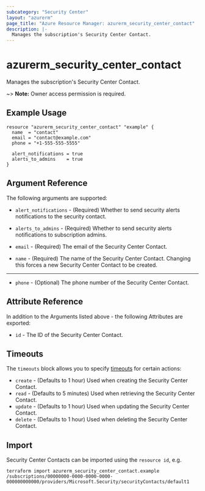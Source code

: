 ```yaml
---
subcategory: "Security Center"
layout: "azurerm"
page_title: "Azure Resource Manager: azurerm_security_center_contact"
description: |-
  Manages the subscription's Security Center Contact.
---
```


# azurerm_security_center_contact

Manages the subscription's Security Center Contact.

~> **Note:** Owner access permission is required.

## Example Usage

```hcl
resource "azurerm_security_center_contact" "example" {
  name  = "contact"
  email = "contact@example.com"
  phone = "+1-555-555-5555"

  alert_notifications = true
  alerts_to_admins    = true
}
```

## Argument Reference

The following arguments are supported:

* `alert_notifications` - (Required) Whether to send security alerts notifications to the security contact.

* `alerts_to_admins` - (Required) Whether to send security alerts notifications to subscription admins.

* `email` - (Required) The email of the Security Center Contact.

* `name` - (Required) The name of the Security Center Contact. Changing this forces a new Security Center Contact to be created.

---

* `phone` - (Optional) The phone number of the Security Center Contact.

## Attribute Reference

In addition to the Arguments listed above - the following Attributes are exported: 

* `id` - The ID of the Security Center Contact.

## Timeouts

The `timeouts` block allows you to specify [timeouts](https://developer.hashicorp.com/terraform/language/resources/configure#define-operation-timeouts) for certain actions:

* `create` - (Defaults to 1 hour) Used when creating the Security Center Contact.
* `read` - (Defaults to 5 minutes) Used when retrieving the Security Center Contact.
* `update` - (Defaults to 1 hour) Used when updating the Security Center Contact.
* `delete` - (Defaults to 1 hour) Used when deleting the Security Center Contact.

## Import

Security Center Contacts can be imported using the `resource id`, e.g.

```shell
terraform import azurerm_security_center_contact.example /subscriptions/00000000-0000-0000-0000-000000000000/providers/Microsoft.Security/securityContacts/default1
```
